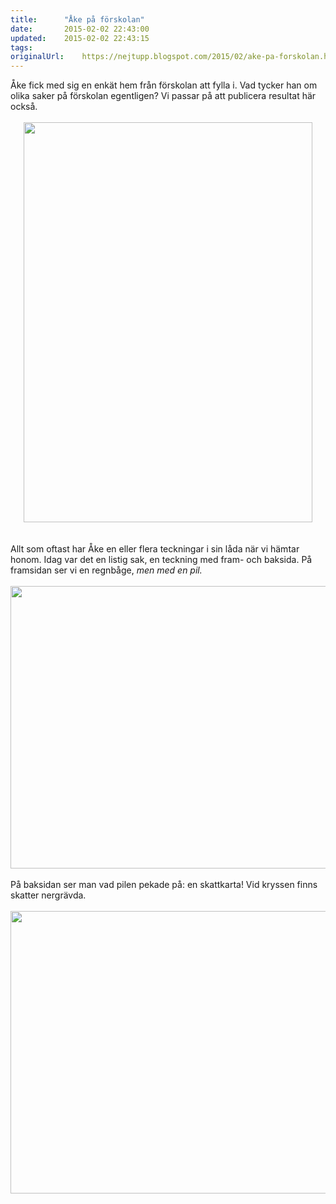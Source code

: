 ```yaml
---
title:		"Åke på förskolan"
date:		2015-02-02 22:43:00
updated:	2015-02-02 22:43:15
tags: 	
originalUrl:	https://nejtupp.blogspot.com/2015/02/ake-pa-forskolan.html
---
```


<div class="separator" style="clear: both; text-align: left;">Åke fick med sig en enkät hem från förskolan att fylla i. Vad tycker han om olika saker på förskolan egentligen? Vi passar på att publicera resultat här också.</div><div class="separator" style="clear: both; text-align: center;"><br></div><div class="separator" style="clear: both; text-align: center;"><img src="../../../../img/Enka%CC%88t%2Bom%2Bfo%CC%88rskolan%2C%2BA%CC%8Ake%2Bsnart%2B5%2Ba%CC%8Ar.jpg" height="640" width="462"></div><div class="separator" style="clear: both; text-align: center;"><br></div><div class="separator" style="clear: both; text-align: center;"><br></div><div class="separator" style="clear: both; text-align: left;">Allt som oftast har Åke en eller flera teckningar i sin låda när vi hämtar honom. Idag var det en listig sak, en teckning med fram- och baksida. På framsidan ser vi en regnbåge, <i>men med en pil.</i></div><div class="separator" style="clear: both; text-align: center;"><br></div><div class="separator" style="clear: both; text-align: center;"><img src="../../../../img/Teckning%2C%2Bpil%2Btill%2Bkarta.tif" height="452" width="640"></div><div class="separator" style="clear: both; text-align: center;"><br></div><div class="separator" style="clear: both; text-align: left;">På baksidan ser man vad pilen pekade på: en skattkarta! Vid kryssen finns skatter nergrävda.</div><br><div class="separator" style="clear: both; text-align: center;"><img src="../../../../img/Teckning%2C%2Bkarta.tif" height="452" width="640"></div><div class="separator" style="clear: both; text-align: center;"><br></div><br>
<!-- no comments on this post -->